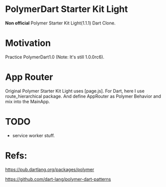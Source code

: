 PolymerDart Starter Kit Light
=============================

**Non official** Polymer Starter Kit Light(1.1.1) Dart Clone.

# Motivation

Practice PolymerDart1.0 (Note: It's still 1.0.0rc6).

# App Router

Original Polymer Starter Kit Light uses [page.js]. For Dart, here I use route_hierarchical package. And define AppRouter as Polymer Behavior and mix into the MainApp.


# TODO

* service worker stuff.

# Refs:

<https://pub.dartlang.org/packages/polymer>

<https://github.com/dart-lang/polymer-dart-patterns>
